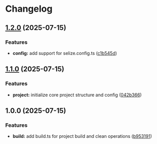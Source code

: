 # Changelog

## [1.2.0](https://github.com/snroe/selize-files/compare/v1.1.0...v1.2.0) (2025-07-15)


### Features

* **config:** add support for selize.config.ts ([c1b545d](https://github.com/snroe/selize-files/commit/c1b545d9dfc612ca8f8aa3942cacc968706509aa))

## [1.1.0](https://github.com/snroe/selize-files/compare/v1.0.0...v1.1.0) (2025-07-15)


### Features

* **project:** initialize core project structure and config ([042b366](https://github.com/snroe/selize-files/commit/042b36679491f1fa0ad4a9a09d79dd60afb84f6b))

## 1.0.0 (2025-07-15)


### Features

* **build:** add build.ts for project build and clean operations ([b953191](https://github.com/snroe/selize-files/commit/b953191144636e750e0eaba1190ca38319c6dbb2))

